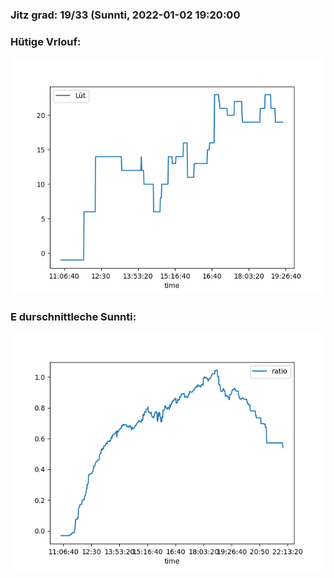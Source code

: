 ### Jitz grad: 19/33 (Sunnti, 2022-01-02 19:20:00

### Hütige Vrlouf:
![Graph](Today.png)

### E durschnittleche Sunnti:
![Graph](Sunnti.png)